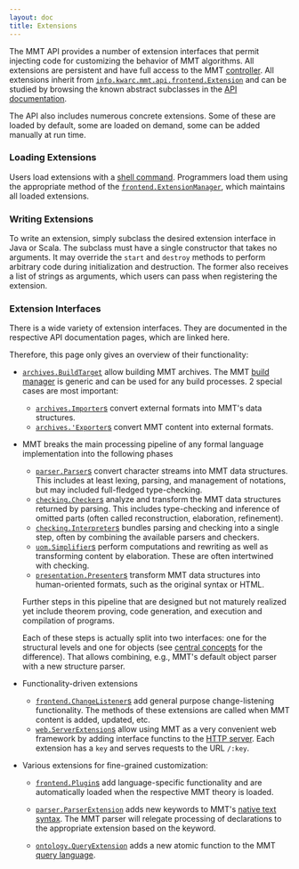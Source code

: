 ```yaml
---
layout: doc
title: Extensions
---
```



The MMT API provides a number of extension interfaces that permit injecting code for customizing the behavior of MMT algorithms.
All extensions are persistent and have full access to the MMT [controller](../controller).
All extensions inherit from [`info.kwarc.mmt.api.frontend.Extension`](apidoc://info.kwarc.mmt.api.frontend.Extension) and can be studied by browsing the known abstract subclasses in the [API documentation](https://uniformal.github.io/apidoc/index).

The API also includes numerous concrete extensions.
Some of these are loaded by default, some are loaded on demand, some can be added manually at run time.

### Loading Extensions

Users load extensions with a [shell command](../../applications/shell).
Programmers load them using the appropriate method of the [`frontend.ExtensionManager`](apidoc://info.kwarc.mmt.api.frontend.ExtensionManager), which maintains all loaded extensions.

### Writing Extensions

To write an extension, simply subclass the desired extension interface in Java or Scala.
The subclass must have a single constructor that takes no arguments.
It may override the `start` and `destroy` methods to perform arbitrary code during initialization and destruction.
The former also receives a list of strings as arguments, which users can pass when registering the extension.

### Extension Interfaces

There is a wide variety of extension interfaces.
They are documented in the respective API documentation pages, which are linked here.

Therefore, this page only gives an overview of their functionality:

* [`archives.BuildTarget`](apidoc://info.kwarc.mmt.api.archives.BuildTarget) allow building MMT archives. The MMT [build manager](../../archives/building) is generic and can be used for any build processes.
  2 special cases are most important:
  
  * [`archives.Importer`s](apidoc://info.kwarc.mmt.api.archives.BuildTarget) convert external formats into MMT's data structures.
  * [`archives.'Exporter`s](apidoc://info.kwarc.mmt.api.archives.BuildTarget) convert MMT content into external formats.

* MMT breaks the main processing pipeline of any formal language implementation into the following phases 

  * [`parser.Parser`s](apidoc://info.kwarc.mmt.api.parser.Parser) convert character streams into MMT data structures. This includes at least lexing, parsing, and management of notations, but may included full-fledged type-checking.
  * [`checking.Checker`s](apidoc://info.kwarc.mmt.api.checking.Checker) analyze and transform the MMT data structures returned by parsing. This includes type-checking and inference of omitted parts (often called reconstruction, elaboration, refinement).
  * [`checking.Interpreter`s](apidoc://info.kwarc.mmt.api.checking.Interpreter) bundles parsing and checking into a single step, often by combining the available parsers and checkers.
  * [`uom.Simplifier`s](apidoc://info.kwarc.mmt.api.uom.Simplifier) perform computations and rewriting as well as transforming content by elaboration. These are often intertwined with checking. 
  * [`presentation.Presenter`s](apidoc://info.kwarc.mmt.api.presentation.Presenter) transform MMT data structures into human-oriented formats, such as the original syntax or HTML.
  
  Further steps in this pipeline that are designed but not maturely realized yet include theorem proving, code generation, and execution and compilation of programs.
  
  Each of these steps is actually split into two interfaces: one for the structural levels and one for objects (see [central concepts](../../language/index) for the difference).
  That allows combining, e.g., MMT's default object parser with a new structure parser.

* Functionality-driven extensions 

  * [`frontend.ChangeListener`s](apidoc://info.kwarc.mmt.api.frontend.ChangeListener) add general purpose change-listening functionality. The methods of these extensions are called when MMT content is added, updated, etc.
  * [`web.ServerExtension`s](apidoc://info.kwarc.mmt.api.web.ServerExtension) allow using MMT as a very convenient web framework by adding interface functins to the [HTTP server](../../applications/server). Each extension has a `key` and serves requests to the URL `/:key`.

* Various extensions for fine-grained customization:
  
  * [`frontend.Plugin`s](apidoc://info.kwarc.mmt.api.frontend.Plugin) add language-specific functionality and are automatically loaded when the respective MMT theory is loaded.
  
  * [`parser.ParserExtension`](apidoc://info.kwarc.mmt.api.parser.ParserExtension) adds new keywords to MMT's [native text syntax](../../language/). The MMT parser will relegate processing of declarations to the appropriate extension based on the keyword.
  
  * [`ontology.QueryExtension`](apidoc://info.kwarc.mmt.api.ontology.QueryExtension) adds a new atomic function to the MMT [query language](../queries).
